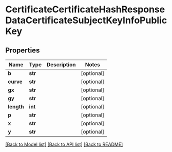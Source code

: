 # CertificateCertificateHashResponseDataCertificateSubjectKeyInfoPublicKey

## Properties
Name | Type | Description | Notes
------------ | ------------- | ------------- | -------------
**b** | **str** |  | [optional] 
**curve** | **str** |  | [optional] 
**gx** | **str** |  | [optional] 
**gy** | **str** |  | [optional] 
**length** | **int** |  | [optional] 
**p** | **str** |  | [optional] 
**x** | **str** |  | [optional] 
**y** | **str** |  | [optional] 

[[Back to Model list]](../README.md#documentation-for-models) [[Back to API list]](../README.md#documentation-for-api-endpoints) [[Back to README]](../README.md)

